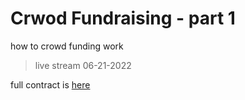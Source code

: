# Crwod Fundraising - part 1
how to crowd funding work

> live stream 06-21-2022

full contract is [here](https://github.com/mosi-sol/live-contracts-s2/tree/main/21-Crowd%20Fund%20Raising%20part%202) 
